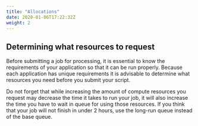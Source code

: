 ```yaml
---
title: "Allocations"
date: 2020-01-06T17:22:32Z
weight: 2
---
```


## Determining what resources to request

Before submitting a job for processing, it is essential to know the requirements of your application so that it can be run properly. Because each application has unique requirements it is advisable to determine what resources you need before you submit your script.

Do not forget that while increasing the amount of compute resources you request may decrease the time it takes to run your job, it will also increase the time you have to wait in queue for using those resources. If you think that your job will not finish in under 2 hours, use the long-run queue instead of the base queue. 


